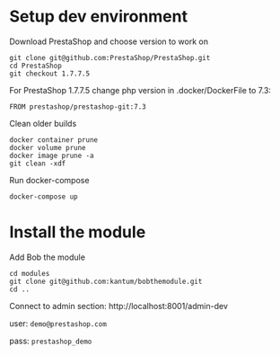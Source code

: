 # Setup dev environment
Download PrestaShop and choose version to work on
```
git clone git@github.com:PrestaShop/PrestaShop.git
cd PrestaShop
git checkout 1.7.7.5
```
For PrestaShop 1.7.7.5 change php version in .docker/DockerFile to 7.3:
```
FROM prestashop/prestashop-git:7.3
```
Clean older builds
```
docker container prune
docker volume prune
docker image prune -a
git clean -xdf
```
Run docker-compose 
```
docker-compose up
```

# Install the module
Add Bob the module
```
cd modules
git clone git@github.com:kantum/bobthemodule.git
cd ..
```

Connect to admin section: http://localhost:8001/admin-dev

user: `demo@prestashop.com`

pass: `prestashop_demo`
